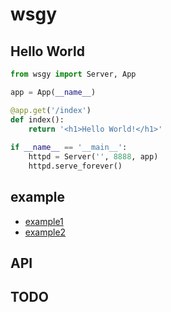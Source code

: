 # wsgy

## Hello World

```python
from wsgy import Server, App

app = App(__name__)

@app.get('/index')
def index():
    return '<h1>Hello World!</h1>'
    
if __name__ == '__main__':
    httpd = Server('', 8888, app)
    httpd.serve_forever()
```

## example

- [example1](https://github.com/For-Human/wsgy/blob/master/example/example1/test.py)
- [example2](https://github.com/For-Human/wsgy/blob/master/example/example2/test.py)

## API

## TODO